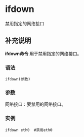 ifdown
===

禁用指定的网络接口

## 补充说明

**ifdown命令** 用于禁用指定的网络接口。

### 语法  

```
ifdown(参数)
```

### 参数  

网络接口：要禁用的网络接口。

### 实例  

```
ifdown eth0  #禁用eth0
```


